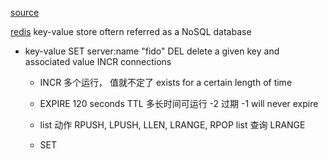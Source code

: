 [source](https://www.cnblogs.com/lianer/p/6379915.html)

[redis](http://try.redis.io/)
key-value store  oftern referred as a NoSQL database

- key-value 
  SET server:name "fido"
  DEL delete a given key and associated value
  INCR connections
  - INCR
    多个运行， 值就不定了
    exists for a certain length of time
  - EXPIRE  120 seconds
    TTL 多长时间可运行
    -2 过期   -1 will never expire 

  - list 
    动作 RPUSH, LPUSH, LLEN, LRANGE, RPOP
    list 查询 LRANGE
    
  - SET 
    